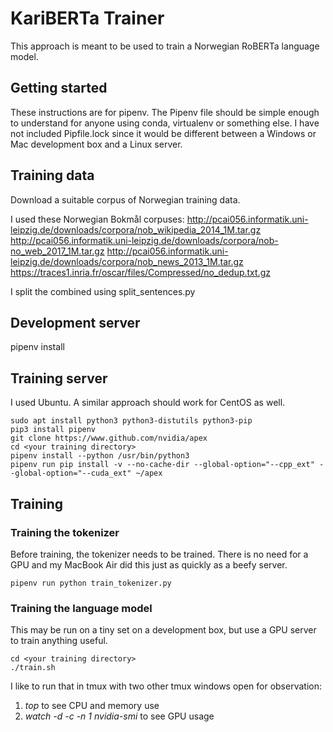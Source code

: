 # KariBERTa Trainer

This approach is meant to be used to train a Norwegian RoBERTa language model.

## Getting started

These instructions are for pipenv. The Pipenv file should be simple enough to understand for anyone using conda, virtualenv or something else. I have not included Pipfile.lock since it would be different between a Windows or Mac development box and a Linux server.

## Training data

Download a suitable corpus of Norwegian training data.

I used these Norwegian Bokmål corpuses:
http://pcai056.informatik.uni-leipzig.de/downloads/corpora/nob_wikipedia_2014_1M.tar.gz
http://pcai056.informatik.uni-leipzig.de/downloads/corpora/nob-no_web_2017_1M.tar.gz
http://pcai056.informatik.uni-leipzig.de/downloads/corpora/nob_news_2013_1M.tar.gz
https://traces1.inria.fr/oscar/files/Compressed/no_dedup.txt.gz

I split the combined using split_sentences.py

## Development server
pipenv install

## Training server
I used Ubuntu. A similar approach should work for CentOS as well. 

```
sudo apt install python3 python3-distutils python3-pip
pip3 install pipenv
git clone https://www.github.com/nvidia/apex
cd <your training directory>
pipenv install --python /usr/bin/python3
pipenv run pip install -v --no-cache-dir --global-option="--cpp_ext" --global-option="--cuda_ext" ~/apex
```

## Training

### Training the tokenizer

Before training, the tokenizer needs to be trained. There is no need for a GPU and my MacBook Air did this just as quickly as a beefy server.

```
pipenv run python train_tokenizer.py
```

### Training the language model

This may be run on a tiny set on a development box, but use a GPU server to train anything useful.

```
cd <your training directory>
./train.sh
```

I like to run that in tmux with two other tmux windows open for observation:
1. *top* to see CPU and memory use
2. *watch -d -c -n 1 nvidia-smi* to see GPU usage
